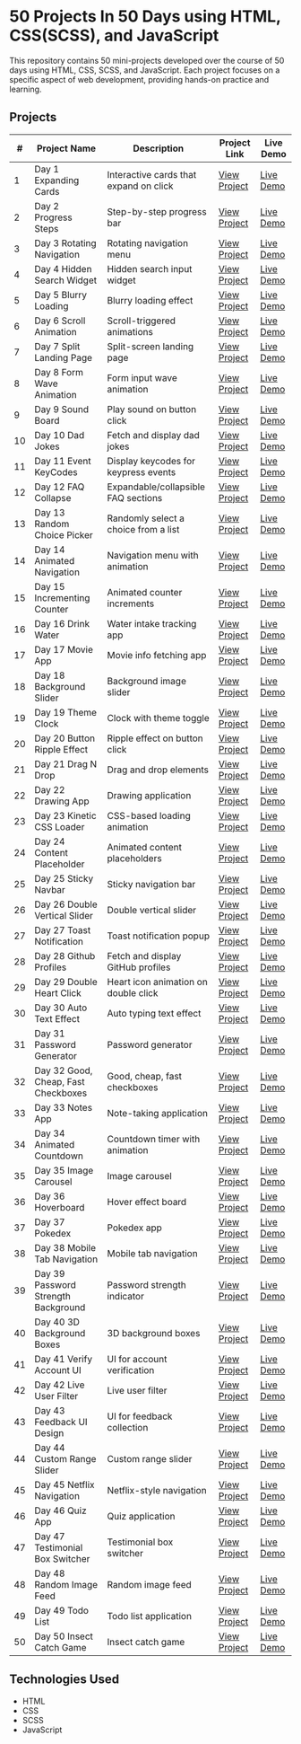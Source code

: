 # 50 Projects In 50 Days using HTML, CSS(SCSS), and JavaScript

This repository contains 50 mini-projects developed over the course of 50 days using HTML, CSS, SCSS, and JavaScript. Each project focuses on a specific aspect of web development, providing hands-on practice and learning.

## Projects

| #   | Project Name                | Description                              | Project Link                                                                                                              | Live Demo                                              |
| --- | --------------------------- | ---------------------------------------- | ------------------------------------------------------------------------------------------------------------------------ | ------------------------------------------------------ |
| 1   | Day 1 Expanding Cards       | Interactive cards that expand on click   | [View Project](https://github.com/Abhishek-Soren/50-Projects-In-50-Days-using-HTML--CSS---JavaScript/tree/main/Day%201%20Expanding%20Cards) | [Live Demo](https://expanding-cards-abhi.netlify.app/) |
| 2   | Day 2 Progress Steps        | Step-by-step progress bar                | [View Project](https://github.com/Abhishek-Soren/50-Projects-In-50-Days-using-HTML--CSS---JavaScript/tree/main/Day%202%20Progress%20Steps)  | [Live Demo](https://progress-steps-abhi.netlify.app/)  |
| 3   | Day 3 Rotating Navigation   | Rotating navigation menu                 | [View Project](https://github.com/Abhishek-Soren/50-Projects-In-50-Days-using-HTML--CSS---JavaScript/tree/main/Day%203%20Rotating%20Navigation) | [Live Demo](https://rotating-navigation-abhi.netlify.app/) |
| 4   | Day 4 Hidden Search Widget  | Hidden search input widget               | [View Project](https://github.com/Abhishek-Soren/50-Projects-In-50-Days-using-HTML--CSS---JavaScript/tree/main/Day%204%20Hidden%20Search%20Widget) | [Live Demo](https://hidden-search-widget-abhi.netlify.app/)         |
| 5   | Day 5 Blurry Loading        | Blurry loading effect                    | [View Project](https://github.com/Abhishek-Soren/50-Projects-In-50-Days-using-HTML--CSS---JavaScript/tree/main/Day%205%20Blurry%20Loading) | [Live Demo](https://blurry-loading-abhi.netlify.app/)         |
| 6   | Day 6 Scroll Animation      | Scroll-triggered animations              | [View Project](https://github.com/Abhishek-Soren/50-Projects-In-50-Days-using-HTML--CSS---JavaScript/tree/main/Day%206%20Scroll%20Animation) | [Live Demo](https://scroll-animation-abhi.netlify.app/)         |
| 7   | Day 7 Split Landing Page    | Split-screen landing page                | [View Project](https://github.com/Abhishek-Soren/50-Projects-In-50-Days-using-HTML--CSS---JavaScript/tree/main/Day%207%20Split%20Landing%20Page) | [Live Demo](https://github.com/Abhishek-Soren)         |
| 8   | Day 8 Form Wave Animation   | Form input wave animation                | [View Project](https://github.com/Abhishek-Soren/50-Projects-In-50-Days-using-HTML--CSS---JavaScript/tree/main/Day%208%20Form%20Wave%20Animation) | [Live Demo](https://github.com/Abhishek-Soren)         |
| 9   | Day 9 Sound Board           | Play sound on button click               | [View Project](https://github.com/Abhishek-Soren/50-Projects-In-50-Days-using-HTML--CSS---JavaScript/tree/main/Day%209%20Sound%20Board) | [Live Demo](https://github.com/Abhishek-Soren)         |
| 10  | Day 10 Dad Jokes            | Fetch and display dad jokes              | [View Project](https://github.com/Abhishek-Soren) | [Live Demo](https://github.com/Abhishek-Soren)         |
| 11  | Day 11 Event KeyCodes       | Display keycodes for keypress events     | [View Project](https://github.com/Abhishek-Soren) | [Live Demo](https://github.com/Abhishek-Soren)         |
| 12  | Day 12 FAQ Collapse         | Expandable/collapsible FAQ sections      | [View Project](https://github.com/Abhishek-Soren) | [Live Demo](https://github.com/Abhishek-Soren)         |
| 13  | Day 13 Random Choice Picker | Randomly select a choice from a list     | [View Project](https://github.com/Abhishek-Soren) | [Live Demo](https://github.com/Abhishek-Soren)         |
| 14  | Day 14 Animated Navigation  | Navigation menu with animation           | [View Project](https://github.com/Abhishek-Soren) | [Live Demo](https://github.com/Abhishek-Soren)         |
| 15  | Day 15 Incrementing Counter | Animated counter increments              | [View Project](https://github.com/Abhishek-Soren) | [Live Demo](https://github.com/Abhishek-Soren)         |
| 16  | Day 16 Drink Water          | Water intake tracking app                | [View Project](https://github.com/Abhishek-Soren) | [Live Demo](https://github.com/Abhishek-Soren)         |
| 17  | Day 17 Movie App            | Movie info fetching app                  | [View Project](https://github.com/Abhishek-Soren) | [Live Demo](https://github.com/Abhishek-Soren)         |
| 18  | Day 18 Background Slider    | Background image slider                  | [View Project](https://github.com/Abhishek-Soren) | [Live Demo](https://github.com/Abhishek-Soren)         |
| 19  | Day 19 Theme Clock          | Clock with theme toggle                  | [View Project](https://github.com/Abhishek-Soren) | [Live Demo](https://github.com/Abhishek-Soren)         |
| 20  | Day 20 Button Ripple Effect | Ripple effect on button click            | [View Project](https://github.com/Abhishek-Soren) | [Live Demo](https://github.com/Abhishek-Soren)         |
| 21  | Day 21 Drag N Drop          | Drag and drop elements                   | [View Project](https://github.com/Abhishek-Soren) | [Live Demo](https://github.com/Abhishek-Soren)         |
| 22  | Day 22 Drawing App          | Drawing application                      | [View Project](https://github.com/Abhishek-Soren) | [Live Demo](https://github.com/Abhishek-Soren)         |
| 23  | Day 23 Kinetic CSS Loader   | CSS-based loading animation              | [View Project](https://github.com/Abhishek-Soren) | [Live Demo](https://github.com/Abhishek-Soren)         |
| 24  | Day 24 Content Placeholder  | Animated content placeholders            | [View Project](https://github.com/Abhishek-Soren) | [Live Demo](https://github.com/Abhishek-Soren)         |
| 25  | Day 25 Sticky Navbar        | Sticky navigation bar                    | [View Project](https://github.com/Abhishek-Soren) | [Live Demo](https://github.com/Abhishek-Soren)         |
| 26  | Day 26 Double Vertical Slider | Double vertical slider                 | [View Project](https://github.com/Abhishek-Soren) | [Live Demo](https://github.com/Abhishek-Soren)         |
| 27  | Day 27 Toast Notification   | Toast notification popup                 | [View Project](https://github.com/Abhishek-Soren) | [Live Demo](https://github.com/Abhishek-Soren)         |
| 28  | Day 28 Github Profiles      | Fetch and display GitHub profiles        | [View Project](https://github.com/Abhishek-Soren) | [Live Demo](https://github.com/Abhishek-Soren)         |
| 29  | Day 29 Double Heart Click   | Heart icon animation on double click     | [View Project](https://github.com/Abhishek-Soren) | [Live Demo](https://github.com/Abhishek-Soren)         |
| 30  | Day 30 Auto Text Effect     | Auto typing text effect                  | [View Project](https://github.com/Abhishek-Soren) | [Live Demo](https://github.com/Abhishek-Soren)         |
| 31  | Day 31 Password Generator   | Password generator                       | [View Project](https://github.com/Abhishek-Soren) | [Live Demo](https://github.com/Abhishek-Soren)         |
| 32  | Day 32 Good, Cheap, Fast Checkboxes | Good, cheap, fast checkboxes      | [View Project](https://github.com/Abhishek-Soren) | [Live Demo](https://github.com/Abhishek-Soren)         |
| 33  | Day 33 Notes App            | Note-taking application                  | [View Project](https://github.com/Abhishek-Soren) | [Live Demo](https://github.com/Abhishek-Soren)         |
| 34  | Day 34 Animated Countdown   | Countdown timer with animation           | [View Project](https://github.com/Abhishek-Soren) | [Live Demo](https://github.com/Abhishek-Soren)         |
| 35  | Day 35 Image Carousel       | Image carousel                           | [View Project](https://github.com/Abhishek-Soren) | [Live Demo](https://github.com/Abhishek-Soren)         |
| 36  | Day 36 Hoverboard           | Hover effect board                       | [View Project](https://github.com/Abhishek-Soren) | [Live Demo](https://github.com/Abhishek-Soren)         |
| 37  | Day 37 Pokedex              | Pokedex app                              | [View Project](https://github.com/Abhishek-Soren) | [Live Demo](https://github.com/Abhishek-Soren)         |
| 38  | Day 38 Mobile Tab Navigation | Mobile tab navigation                   | [View Project](https://github.com/Abhishek-Soren) | [Live Demo](https://github.com/Abhishek-Soren)         |
| 39  | Day 39 Password Strength Background | Password strength indicator     | [View Project](https://github.com/Abhishek-Soren) | [Live Demo](https://github.com/Abhishek-Soren)         |
| 40  | Day 40 3D Background Boxes  | 3D background boxes                      | [View Project](https://github.com/Abhishek-Soren) | [Live Demo](https://github.com/Abhishek-Soren)         |
| 41  | Day 41 Verify Account UI    | UI for account verification              | [View Project](https://github.com/Abhishek-Soren) | [Live Demo](https://github.com/Abhishek-Soren)         |
| 42  | Day 42 Live User Filter     | Live user filter                         | [View Project](https://github.com/Abhishek-Soren) | [Live Demo](https://github.com/Abhishek-Soren)         |
| 43  | Day 43 Feedback UI Design   | UI for feedback collection               | [View Project](https://github.com/Abhishek-Soren) | [Live Demo](https://github.com/Abhishek-Soren)         |
| 44  | Day 44 Custom Range Slider  | Custom range slider                      | [View Project](https://github.com/Abhishek-Soren) | [Live Demo](https://github.com/Abhishek-Soren)         |
| 45  | Day 45 Netflix Navigation   | Netflix-style navigation                 | [View Project](https://github.com/Abhishek-Soren) | [Live Demo](https://github.com/Abhishek-Soren)         |
| 46  | Day 46 Quiz App             | Quiz application                         | [View Project](https://github.com/Abhishek-Soren) | [Live Demo](https://github.com/Abhishek-Soren)         |
| 47  | Day 47 Testimonial Box Switcher | Testimonial box switcher              | [View Project](https://github.com/Abhishek-Soren) | [Live Demo](https://github.com/Abhishek-Soren)         |
| 48  | Day 48 Random Image Feed    | Random image feed                        | [View Project](https://github.com/Abhishek-Soren) | [Live Demo](https://github.com/Abhishek-Soren)         |
| 49  | Day 49 Todo List            | Todo list application                    | [View Project](https://github.com/Abhishek-Soren) | [Live Demo](https://github.com/Abhishek-Soren)         |
| 50  | Day 50 Insect Catch Game    | Insect catch game                        | [View Project](https://github.com/Abhishek-Soren) | [Live Demo](https://github.com/Abhishek-Soren)         |


## Technologies Used

- HTML
- CSS
- SCSS
- JavaScript


